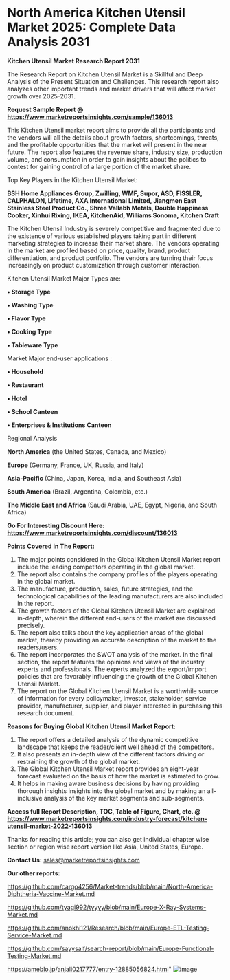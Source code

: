 # North America Kitchen Utensil Market 2025: Complete Data Analysis 2031

<strong>Kitchen Utensil Market Research Report 2031</strong>

The Research Report on Kitchen Utensil Market is a Skillful and Deep Analysis of the Present Situation and Challenges. This research report also analyzes other important trends and market drivers that will affect market growth over 2025-2031.

<strong>Request Sample Report @ <a href=https://www.marketreportsinsights.com/sample/136013>https://www.marketreportsinsights.com/sample/136013</a></strong>

This Kitchen Utensil market report aims to provide all the participants and the vendors will all the details about growth factors, shortcomings, threats, and the profitable opportunities that the market will present in the near future. The report also features the revenue share, industry size, production volume, and consumption in order to gain insights about the politics to contest for gaining control of a large portion of the market share.

Top Key Players in the Kitchen Utensil Market:

<strong>BSH Home Appliances Group, Zwilling, WMF, Supor, ASD, FISSLER, CALPHALON, Lifetime, AXA International Limited, Jiangmen East Stainless Steel Product Co., Shree Vallabh Metals, Double Happiness Cooker, Xinhui Rixing, IKEA, KitchenAid, Williams Sonoma, Kitchen Craft</strong>

The Kitchen Utensil Industry is severely competitive and fragmented due to the existence of various established players taking part in different marketing strategies to increase their market share. The vendors operating in the market are profiled based on price, quality, brand, product differentiation, and product portfolio. The vendors are turning their focus increasingly on product customization through customer interaction.

Kitchen Utensil Market Major Types are:

<strong>• Storage Type

• Washing Type

• Flavor Type

• Cooking Type

• Tableware Type</strong>

Market Major end-user applications :

<strong>• Household

• Restaurant

• Hotel

• School Canteen

• Enterprises & Institutions Canteen</strong>

Regional Analysis

</u><strong><b>North America</b></strong> (the United States, Canada, and Mexico)

<strong><b>Europe </b></strong>(Germany, France, UK, Russia, and Italy)

<strong><b>Asia-Pacific</b></strong> (China, Japan, Korea, India, and Southeast Asia)

<strong><b>South America</b></strong> (Brazil, Argentina, Colombia, etc.)

<strong><b>The Middle East and Africa</b></strong> (Saudi Arabia, UAE, Egypt, Nigeria, and South Africa)

<strong>Go For Interesting Discount Here: <a href=https://www.marketreportsinsights.com/discount/136013>https://www.marketreportsinsights.com/discount/136013</a></strong>

<strong>Points Covered in The Report:</strong>
<ol>
  <li>The major points considered in the Global Kitchen Utensil Market report include the leading competitors operating in the global market.</li>
  <li>The report also contains the company profiles of the players operating in the global market.</li>
  <li>The manufacture, production, sales, future strategies, and the technological capabilities of the leading manufacturers are also included in the report.</li>
  <li>The growth factors of the Global Kitchen Utensil Market are explained in-depth, wherein the different end-users of the market are discussed precisely.</li>
  <li>The report also talks about the key application areas of the global market, thereby providing an accurate description of the market to the readers/users.</li>
  <li>The report incorporates the SWOT analysis of the market. In the final section, the report features the opinions and views of the industry experts and professionals. The experts analyzed the export/import policies that are favorably influencing the growth of the Global Kitchen Utensil Market.</li>
  <li>The report on the Global Kitchen Utensil Market is a worthwhile source of information for every policymaker, investor, stakeholder, service provider, manufacturer, supplier, and player interested in purchasing this research document.</li>
</ol>
<strong>Reasons for Buying Global Kitchen Utensil Market Report:</strong>

<ol>
  <li>The report offers a detailed analysis of the dynamic competitive landscape that keeps the reader/client well ahead of the competitors.</li>
  <li>It also presents an in-depth view of the different factors driving or restraining the growth of the global market.</li>
  <li>The Global Kitchen Utensil Market report provides an eight-year forecast evaluated on the basis of how the market is estimated to grow.</li>
  <li>It helps in making aware business decisions by having providing thorough insights insights into the global market and by making an all-inclusive analysis of the key market segments and sub-segments.</li>
</ol>
<strong>Access full Report Description, TOC, Table of Figure, Chart, etc. @ <a href=https://www.marketreportsinsights.com/industry-forecast/kitchen-utensil-market-2022-136013>https://www.marketreportsinsights.com/industry-forecast/kitchen-utensil-market-2022-136013</a></strong>


Thanks for reading this article; you can also get individual chapter wise section or region wise report version like Asia, United States, Europe.

<strong>Contact Us:</strong>
sales@marketreportsinsights.com

<strong>Our other reports:</strong>

<a href=https://github.com/cargo4256/Market-trends/blob/main/North-America-Diphtheria-Vaccine-Market.md>https://github.com/cargo4256/Market-trends/blob/main/North-America-Diphtheria-Vaccine-Market.md</a>

<a href=https://github.com/tyagi992/tyyyy/blob/main/Europe-X-Ray-Systems-Market.md>https://github.com/tyagi992/tyyyy/blob/main/Europe-X-Ray-Systems-Market.md</a>

<a href=https://github.com/anokhi121/Research/blob/main/Europe-ETL-Testing-Service-Market.md>https://github.com/anokhi121/Research/blob/main/Europe-ETL-Testing-Service-Market.md</a>

<a href=https://github.com/sayysaif/search-report/blob/main/Europe-Functional-Testing-Market.md>https://github.com/sayysaif/search-report/blob/main/Europe-Functional-Testing-Market.md</a>

<a href=https://ameblo.jp/anjali0217777/entry-12885056824.html>https://ameblo.jp/anjali0217777/entry-12885056824.html</a>"
![image](https://github.com/user-attachments/assets/a341379c-8069-4323-8cd9-5190e4eb4aae)
